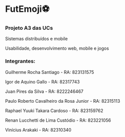 # FutEmoji⚽

### Projeto A3 das UCs

Sistemas distribuídos e mobile

Usabilidade, desenvolvimento web, mobile e jogos

### Integrantes:

Guilherme Rocha Santiago - RA: 823131575

Igor de Aquino Gallo - RA: 82317743

Juan Pires da Silva - RA: 8222246467

Paulo Roberto Cavalheiro da Rosa Junior - RA: 82315113

Raphael Yuuki Takara Cardoso - RA: 823159762

Renan Lucchetti de Lima Custódio - RA: 823221056

Vinícius Arakaki - RA: 82310340
